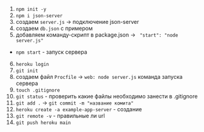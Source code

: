 1. `npm init -y`
2. `npm i json-server` 
3. создаем `server.js` -> подключение json-server
4. создаем `db.json` с примером 
5. добавляем команду-скрипт в package.json -> ` "start": "node server.js"` 
  - `npm start` - запуск сервера
6. `heroku login`
7. `git init`
8. создаем файл `Procfile` -> `web: node server.js` команда запуска сервера
9. `touch .gitignore`
10. `git status` - проверить какие файлы необходимо занести в .gitignore
11. `git add .` -> `git commit -m "название комита"`
12. `heroku create -a example-app-server` - создание 
13. `git remote -v` - правильные ли url
14. `git push heroku main` 

